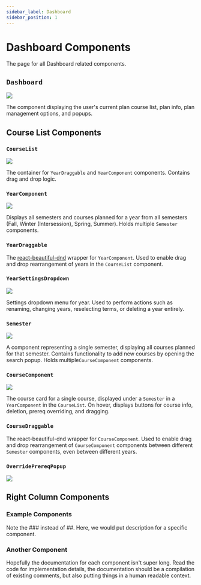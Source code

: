 ```yaml
---
sidebar_label: Dashboard
sidebar_position: 1
---
```

# Dashboard Components

The page for all Dashboard related components.

## ``Dashboard``
<div>
  <img src="/img/components/dashboard.png"/>
</div>

The component displaying the user's current plan course list, plan info, plan management options, and popups.

## Course List Components

### ``CourseList``
<img src="/img/components/course-list.png"/>

The container for ``YearDraggable`` and ``YearComponent`` components. Contains drag and drop logic.

### ``YearComponent``
<img src="/img/components/year-component.png"/>

Displays all semesters and courses planned for a year from all semesters (Fall, Winter (Intersession), Spring, Summer).
Holds multiple ``Semester`` components.

### ``YearDraggable``
The [react-beautiful-dnd](https://github.com/atlassian/react-beautiful-dnd) wrapper for ``YearComponent``.
Used to enable drag and drop rearrangement of years in the ``CourseList`` component.

### ``YearSettingsDropdown``
<img src="/img/components/year-settings-dropdown.png"/>

Settings dropdown menu for year. Used to perform actions such as renaming, changing years, reselecting terms, or
deleting a year entirely.

### ``Semester``
<img src="/img/components/semester.png"/>

A component representing a single semester, displaying all courses planned for that semester. 
Contains functionality to add new courses by opening the search popup.
Holds multiple``CourseComponent`` components.

### ``CourseComponent``
<img src="/img/components/course.png"/>

The course card for a single course, displayed under a ``Semester`` in a ``YearComponent`` in the ``CourseList``. 
On hover, displays buttons for course info, deletion, prereq overriding, and dragging.

### ``CourseDraggable``

The react-beautiful-dnd wrapper for ``CourseComponent``. Used to enable drag and drop rearrangement of
 ``CourseComponent`` components between different ``Semester`` components, even between different years.

### ``OverridePrereqPopup``
<img src="/img/components/override-prereq-popup.png"/>


## Right Column Components

### Example Components
Note the ### instead of ##. Here, we would put description for a specific component.

### Another Component
Hopefully the documentation for each component isn't super long. Read the code for implementation details,
the documentation should be a compilation of existing comments, but also putting things in a human readable context.